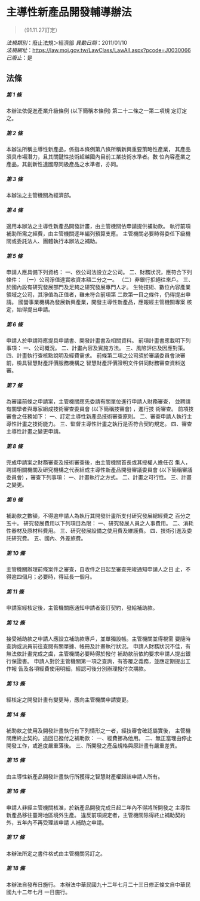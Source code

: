 # 主導性新產品開發輔導辦法
> （91.11.27訂定）

*法規類別*：廢止法規＞經濟部
*異動日期*：2011/01/10  
*法規網址*：https://law.moj.gov.tw/LawClass/LawAll.aspx?pcode=J0030066
*已廢止*：是


## 法條
##### 第 1 條
本辦法依促進產業升級條例 (以下簡稱本條例) 第二十二條之一第二項規
定訂定之。

##### 第 2 條
本辦法所稱主導性新產品，係指本條例第八條所稱新興重要策略性產業，
其產品須具市場潛力，且其關鍵性技術超越國內目前工業技術水準者。數
位內容產業之產品，其創新性達國際同級產品之水準者，亦同。

##### 第 3 條
本辦法之主管機關為經濟部。

##### 第 4 條
適用本辦法之主導性新產品開發計畫，由主管機關依申請提供補助款。
執行前項補助所需之經費，由主管機關逐年編列預算支應。
主管機關必要時得委任下級機關或委託法人、團體執行本辦法之補助。

##### 第 5 條
申請人應具備下列資格：
一、依公司法設立之公司。
二、財務狀況，應符合下列條件：
（一）公司淨值達實收資本額二分之一。
（二）非銀行拒絕往來戶。
三、於國內設有研究發展部門及足夠之研究發展專門人才。
生物技術、數位內容產業領域之公司，其淨值為正值者，雖未符合前項第
二款第一目之條件，仍得提出申請。
國營事業機構為發展新興產業，開發主導性新產品，應報經主管機關專案
核定，始得提出申請。

##### 第 6 條
申請人於申請時應提具申請書、開發計畫書及相關資料。
前項計畫書應載明下列事項：
一、公司概況。
二、計畫內容及實施方法。
三、風險評估及因應對策。
四、計畫執行查核點說明及經費需求。
前條第二項之公司須於審議委員會決審前，檢具智慧財產評價服務機構之
智慧財產評價證明文件併同財務審查資料送審。

##### 第 7 條
為審議前條之申請案，主管機關應先委請有關單位進行申請人財務審查，
並聘請有關學者與專家組成技術審查委員會 (以下簡稱技審會) ，進行技
術審查。
前項技審會之任務如下：
一、訂定主導性新產品技術審查原則。
二、審查申請人執行主導性計畫之技術能力。
三、監督主導性計畫之執行是否符合契約規定。
四、審查主導性計畫之變更申請。

##### 第 8 條
完成申請案之財務審查及技術審查後，由主管機關首長或其授權人擔任召
集人，聘請相關機關及研究機構之代表組成主導性新產品開發審議委員會
 (以下簡稱審議委員會) ，審查下列事項：
一、計畫執行之方式。
二、計畫之可行性。
三、計畫之變更。

##### 第 9 條
補助款之數額，不得逾申請人為執行其開發計畫所支付研究發展總經費之
百分之五十。
研究發展費用以下列項目為限：
一、研究發展人員之人事費用。
二、消耗性器材及原材料費用。
三、研究發展設備之使用費及維護費。
四、技術引進及委託研究費。
五、國內、外差旅費。

##### 第 10 條
主管機關辦理前條案件之審查，自收件之日起至審查完竣通知申請人之日
止，不得逾四個月；必要時，得延長一個月。

##### 第 11 條
申請案經核定後，主管機關應通知申請者簽訂契約，發給補助款。

##### 第 12 條
接受補助款之申請人應設立補助款專戶，並單獨設帳。主管機關並得視需
要隨時查詢或派員前往查閱有關單據、帳冊及計畫執行狀況。
申請人財務狀況不佳，有無法依計畫完成之虞，主管機關必要時得於撥付
補助款前依約要求申請人提出銀行保證書。
申請人對於主管機關第一項之查詢，有答覆之義務，並應定期提出工作報
告及各項經費使用明細，經認可後分別辦理撥付次期款。

##### 第 13 條
經核定之開發計畫有變更時，應向主管機關申請變更。

##### 第 14 條
補助款之使用及開發計畫執行有下列情形之一者，經技審會確認屬實後，
主管機關應終止契約，追回已撥付之補助款：
一、經費挪為他用。
二、無正當理由停止開發工作，或進度嚴重落後。
三、所開發之產品規格與原計畫有嚴重差異。

##### 第 15 條
由主導性新產品開發計畫執行所獲得之智慧財產權歸該申請人所有。

##### 第 16 條
申請人非經主管機關核准，於新產品開發完成日起二年內不得將所開發之
主導性新產品移往臺灣地區境外生產。
違反前項規定者，主管機關除得終止補助契約外，五年內不再受理該申請
人補助之申請。

##### 第 17 條
本辦法所定之書件格式由主管機關另訂之。

##### 第 18 條
本辦法自發布日施行。
本辦法中華民國九十二年七月二十三日修正條文自中華民國九十二年七月
一日施行。


